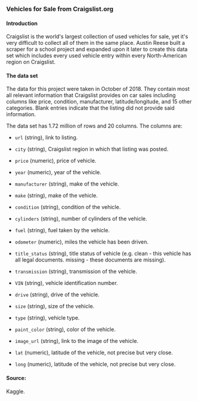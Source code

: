 ### Vehicles for Sale from Craigslist.org

#### Introduction

Craigslist is the world's largest collection of used vehicles for sale, yet it's very difficult to collect all of them in the same place. Austin Reese built a scraper for a school project and expanded upon it later to create this data set which includes every used vehicle entry within every North-American region on Craigslist.

#### The data set

The data for this project were taken in October of 2018. They contain most all relevant information that Craigslist provides on car sales including columns like price, condition, manufacturer, latitude/longitude, and 15 other categories. Blank entries indicate that the listing did not provide said information.

The data set has 1.72 million of rows and 20 columns. The columns are:

* `url` (string), link to listing.

* `city` (string), Craigslist region in which that listing was posted.

* `price` (numeric), price of vehicle.

* `year` (numeric), year of the vehicle.

* `manufacturer` (string), make of the vehicle.

* `make` (string), make of the vehicle.

* `condition` (string), condition of the vehicle.

* `cylinders` (string), number of cylinders of the vehicle.

* `fuel` (string), fuel taken by the vehicle.

* `odometer` (numeric), miles the vehicle has been driven.

* `title_status` (string), title status of vehicle (e.g. clean - this vehicle has all legal documents. missing - these documents are missing).

* `transmission` (string), transmission of the vehicle.

* `VIN` (string), vehicle identification number.

* `drive` (string), drive of the vehicle.

* `size` (string), size of the vehicle.

* `type` (string), vehicle type.

* `paint_color` (string), color of the vehicle.

* `image_url` (string), link to the image of the vehicle.

* `lat` (numeric), latitude of the vehicle, not precise but very close.

* `long` (numeric), latitude of the vehicle, not precise but very close.

#### Source: 

Kaggle.
